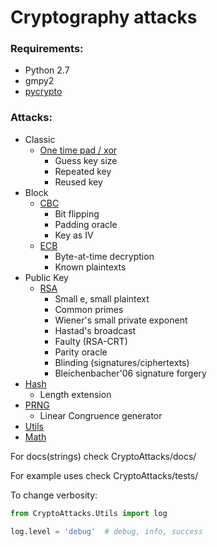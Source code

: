 # Cryptography attacks

### Requirements:
* Python 2.7
* gmpy2
* [pycrypto](https://pypi.python.org/pypi/pycrypto)

### Attacks:
* Classic
	+ [One time pad / xor](CryptoAttacks/docs/Classic/one_time_pad.md)
		+ Guess key size
		+ Repeated key
		+ Reused key
* Block
	+ [CBC](CryptoAttacks/docs/Block/cbc.md)
		+ Bit flipping
		+ Padding oracle
		* Key as IV
	+ [ECB](CryptoAttacks/docs/Block/ecb.md)
		+ Byte-at-time decryption
		+ Known plaintexts
* Public Key
	+ [RSA](CryptoAttacks/docs/PublicKey/rsa.md)
	    * Small e, small plaintext
		+ Common primes
		+ Wiener's small private exponent
		+ Hastad's broadcast
		+ Faulty (RSA-CRT)
		+ Parity oracle
		* Blinding (signatures/ciphertexts)
		* Bleichenbacher'06 signature forgery
* [Hash](CryptoAttacks/docs/Hash.md)
    * Length extension
* [PRNG](CryptoAttacks/docs/PRNG.md)
	* Linear Congruence generator
* [Utils](CryptoAttacks/docs/Utils.md)
* [Math](CryptoAttacks/docs/Math.md)

For docs(strings) check CryptoAttacks/docs/

For example uses check CryptoAttacks/tests/

To change verbosity:
```python
from CryptoAttacks.Utils import log

log.level = 'debug'  # debug, info, success
```
